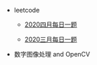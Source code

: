 - leetcode
  
  - [2020四月每日一题](leetcode/2020April/April.md)
    
  - [2020三月每日一题](leetcode/2020March/March.md)
  
- 数字图像处理 and OpenCV
